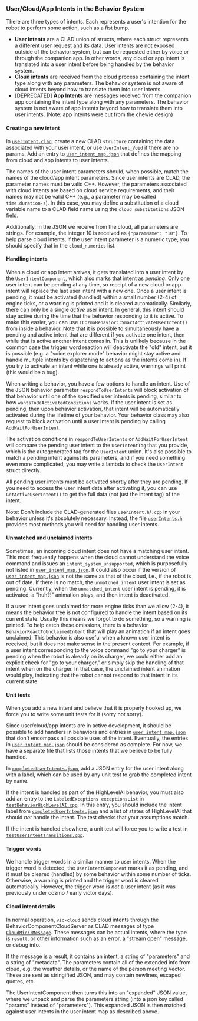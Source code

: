 ### User/Cloud/App Intents in the Behavior System

There are three types of intents. Each represents a user's intention for the robot to perform some action, such as a fist bump. 

* **User intents** are a CLAD union of structs, where each struct represents a different user request and its data. User intents are not exposed outside of the behavior system, but can be requested either by voice or through the companion app. In other words, any cloud or app intent is translated into a user intent before being handled by the behavior system. 
* **Cloud intents** are received from the cloud process containing the intent type along with any parameters. The behavior system is not aware of cloud intents beyond how to translate them into user intents.
* [DEPRECATED] **App Intents** are messages received from the companion app containing the intent type along with any parameters. The behavior system is not aware of app intents beyond how to translate them into user intents. (Note: app intents were cut from the chewie design)


#### Creating a new intent

In [`userIntent.clad`](/clad/src/clad/types/behaviorComponent/userIntent.clad), create a new CLAD `structure` containing the data associated with your user intent, or use `UserIntent_Void` if there are no params. Add an entry to [`user_intent_map.json`](/resources/config/engine/behaviorComponent/user_intent_map.json) that defines the mapping from cloud and app intents to user intents.

The names of the user intent parameters should, when possible, match the names of the cloud/app intent parameters. Since user intents are CLAD, the parameter names must be valid C++. However, the parameters associated with cloud intents are based on cloud service requirements, and their names may not be valid C++ (e.g., a parameter may be called `time.duration-s`). In this case, you may define a substitution of a cloud variable name to a CLAD field name using the `cloud_substitutions` JSON field.

Additionally, in the JSON we receive from the cloud, all parameters are strings. For example, the integer 10 is received as `{"paramName": "10"}`. To help parse cloud intents, if the user intent parameter is a numeric type, you should specify that in the `cloud_numerics` list.

#### Handling intents

When a cloud or app intent arrives, it gets translated into a user intent by the `UserIntentComponent`, which also marks that intent as _pending_. Only one user intent can be pending at any time, so receipt of a new cloud or app intent will replace the last user intent with a new one. Once a user intent is pending, it must be activated (handled) within a small number (2-4) of engine ticks, or a warning is printed and it is cleared automatically. Similarly, there can only be a single _active_ user intent. In general, this intent should stay active during the time that the behavior responding to it is active. To make this easier, you can use `ICozmoBehavior::SmartActivateUserIntent()` from inside a behavior. Note that it is possible to simultaneously have a pending and active intent that are different if you activate one intent, then while that is active another intent comes in. This is unlikely because in the common case the trigger word reaction will deactivate the "old" intent, but it is possible (e.g. a "voice explorer mode" behavior might stay active and handle multiple intents by dispatching to actions as the intents come in). If you try to activate an intent while one is already active, warnings will print (this would be a bug).

When writing a behavior, you have a few options to handle an intent. Use of the JSON behavior parameter `respondToUserIntents` will block activation of that behavior until one of the specified user intents is pending, similar to how `wantsToBeActivatedConditions` works. If the user intent is set as pending, then upon behavior activation, that intent will be automatically activated during the lifetime of your behavior. Your behavior class may also request to block activation until a user intent is pending by calling `AddWaitForUserIntent`.

The activation conditions in `respondToUserIntents` or `AddWaitForUserIntent` will compare the pending user intent to the `UserIntentTag` that you provide, which is the autogenerated tag for the `UserIntent` union. It's also possible to match a pending intent against its parameters, and if you need something even more complicated, you may write a lambda to check the `UserIntent` struct directly.

All pending user intents must be activated shortly after they are pending. If you need to access the user intent data after activating it, you can use `GetActiveUserIntent()` to get the full data (not just the intent tag) of the intent.

Note: Don't include the CLAD-generated files `userIntent.h`/`.cpp` in your behavior unless it's absolutely necessary. Instead, the file [`userIntents.h`](/engine/aiComponent/behaviorComponent/userIntents.h) provides most methods you will need for handling user intents.

#### Unmatched and unclaimed intents

Sometimes, an incoming cloud intent does not have a matching user intent. This most frequently happens when the cloud cannot understand the voice command and issues an `intent_system_unsupported`, which is purposefully not listed in [`user_intent_map.json`](/resources/config/engine/behaviorComponent/user_intent_map.json). It could also occur if the version of [`user_intent_map.json`](/resources/config/engine/behaviorComponent/user_intent_map.json) is not the same as that of the cloud, i.e., if the robot is out of date. If there is no match, the `unmatched_intent` user intent is set as pending. Currently, when the `unmatched_intent` user intent is pending, it is activated, a "huh?!" animation plays, and then intent is deactivated.

If a user intent goes unclaimed for more engine ticks than we allow (2-4), it means the behavior tree is not configured to handle the intent based on its current state. Usually this means we forgot to do something, so a warning is printed. To help catch these omissions, there is a behavior `BehaviorReactToUnclaimedIntent` that will play an animation if an intent goes unclaimed. This behavior is also useful when a known user intent is received, but it does not make sense in the present context. For example, if a user intent corresponding to the voice command "go to your charger" is pending when the robot is already on its charger, we could either add an explicit check for "go to your charger," or simply skip the handling of that intent when on the charger. In that case, the unclaimed intent animation would play, indicating that the robot cannot respond to that intent in its current state.

#### Unit tests

When you add a new intent and believe that it is properly hooked up,  we force you to write some unit tests for it (sorry not sorry). 

Since user/cloud/app intents are in active development, it should be possible to add handlers in behaviors and entries in [`user_intent_map.json`](/resources/config/engine/behaviorComponent/user_intent_map.json) that don't encompass all possible uses of the intent. Eventually, the entries in [`user_intent_map.json`](/resources/config/engine/behaviorComponent/user_intent_map.json) should be considered as complete. For now, we have a separate file that lists those intents that we believe to be fully handled.

In [`completedUserIntents.json`](/resources/test/aiTests/completedUserIntents.json), add a JSON entry for the user intent along with a label, which can be used by any unit test to grab the completed intent by name. 

If the intent is handled as part of the HighLevelAI behavior, you must also add an entry to the `LabeledExceptions exceptionsList` in [`testBehaviorHighLevelAI.cpp`](/test/engine/behaviorComponent/testBehaviorHighLevelAI.cpp). In this entry, you should include the intent label from [`completedUserIntents.json`](/resources/test/aiTests/completedUserIntents.json) and a list of states of HighLevelAI that should _not_ handle the intent. The test checks that your assumptions match. 

If the intent is handled elsewhere, a unit test will force you to write a test in [`testUserIntentTransitions.cpp`](/test/engine/behaviorComponent/testUserIntentTransitions.cpp). 

#### Trigger words
We handle trigger words in a similar manner to user intents. When the trigger word is detected, the `UserIntentComponent` marks it as pending, and it must be cleared (handled) by some behavior within some number of ticks. Otherwise, a warning is printed and the trigger word is cleared automatically. However, the trigger word is _not_ a user intent (as it was previously under cozmo / early victor days).

#### Cloud intent details

In normal operation, `vic-cloud` sends cloud intents through the BehaviorComponentCloudServer as CLAD messages of type [`CloudMic::Message`](/clad/src/clad/cloud/mic.clad). These messages can be actual intents, where the type is `result`, or other information such as an error, a "stream open" message, or debug info.

If the message is a result, it contains an intent, a string of "parameters" and a string of "metadata". The parameters contain all of the extended info from cloud, e.g. the weather details, or the name of the person meeting Vector. These are sent as stringified JSON, and may contain newlines, escaped quotes, etc.

The UserIntentComponent then turns this into an "expanded" JSON value, where we unpack and parse the parameters string (into a json key called "params" instead of "parameters"). This expanded JSON is then matched against user intents in the user intent map as described above.
